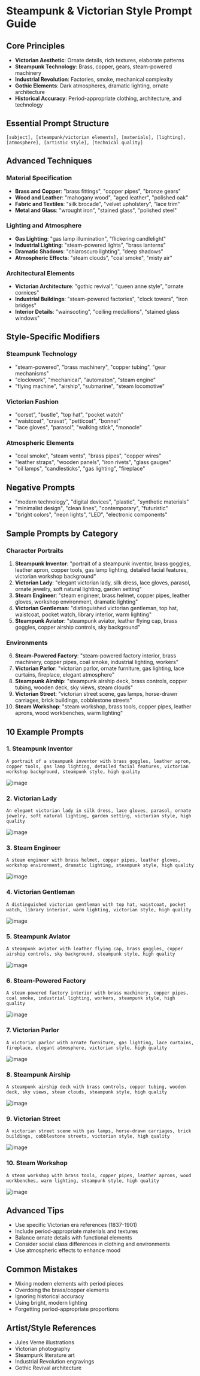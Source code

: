 # Steampunk & Victorian Style Prompt Guide

## Core Principles

- **Victorian Aesthetic**: Ornate details, rich textures, elaborate patterns
- **Steampunk Technology**: Brass, copper, gears, steam-powered machinery
- **Industrial Revolution**: Factories, smoke, mechanical complexity
- **Gothic Elements**: Dark atmospheres, dramatic lighting, ornate architecture
- **Historical Accuracy**: Period-appropriate clothing, architecture, and technology

## Essential Prompt Structure

```text
[subject], [steampunk/victorian elements], [materials], [lighting], [atmosphere], [artistic style], [technical quality]
```

## Advanced Techniques

### Material Specification

- **Brass and Copper**: "brass fittings", "copper pipes", "bronze gears"
- **Wood and Leather**: "mahogany wood", "aged leather", "polished oak"
- **Fabric and Textiles**: "silk brocade", "velvet upholstery", "lace trim"
- **Metal and Glass**: "wrought iron", "stained glass", "polished steel"

### Lighting and Atmosphere

- **Gas Lighting**: "gas lamp illumination", "flickering candlelight"
- **Industrial Lighting**: "steam-powered lights", "brass lanterns"
- **Dramatic Shadows**: "chiaroscuro lighting", "deep shadows"
- **Atmospheric Effects**: "steam clouds", "coal smoke", "misty air"

### Architectural Elements

- **Victorian Architecture**: "gothic revival", "queen anne style", "ornate cornices"
- **Industrial Buildings**: "steam-powered factories", "clock towers", "iron bridges"
- **Interior Details**: "wainscoting", "ceiling medallions", "stained glass windows"

## Style-Specific Modifiers

### Steampunk Technology

- "steam-powered", "brass machinery", "copper tubing", "gear mechanisms"
- "clockwork", "mechanical", "automaton", "steam engine"
- "flying machine", "airship", "submarine", "steam locomotive"

### Victorian Fashion

- "corset", "bustle", "top hat", "pocket watch"
- "waistcoat", "cravat", "petticoat", "bonnet"
- "lace gloves", "parasol", "walking stick", "monocle"

### Atmospheric Elements

- "coal smoke", "steam vents", "brass pipes", "copper wires"
- "leather straps", "wooden panels", "iron rivets", "glass gauges"
- "oil lamps", "candlesticks", "gas lighting", "fireplace"

## Negative Prompts

- "modern technology", "digital devices", "plastic", "synthetic materials"
- "minimalist design", "clean lines", "contemporary", "futuristic"
- "bright colors", "neon lights", "LED", "electronic components"

## Sample Prompts by Category

### Character Portraits

1. **Steampunk Inventor**: "portrait of a steampunk inventor, brass goggles, leather apron, copper tools, gas lamp lighting, detailed facial features, victorian workshop background"
2. **Victorian Lady**: "elegant victorian lady, silk dress, lace gloves, parasol, ornate jewelry, soft natural lighting, garden setting"
3. **Steam Engineer**: "steam engineer, brass helmet, copper pipes, leather gloves, workshop environment, dramatic lighting"
4. **Victorian Gentleman**: "distinguished victorian gentleman, top hat, waistcoat, pocket watch, library interior, warm lighting"
5. **Steampunk Aviator**: "steampunk aviator, leather flying cap, brass goggles, copper airship controls, sky background"

### Environments

6. **Steam-Powered Factory**: "steam-powered factory interior, brass machinery, copper pipes, coal smoke, industrial lighting, workers"
7. **Victorian Parlor**: "victorian parlor, ornate furniture, gas lighting, lace curtains, fireplace, elegant atmosphere"
8. **Steampunk Airship**: "steampunk airship deck, brass controls, copper tubing, wooden deck, sky views, steam clouds"
9. **Victorian Street**: "victorian street scene, gas lamps, horse-drawn carriages, brick buildings, cobblestone streets"
10. **Steam Workshop**: "steam workshop, brass tools, copper pipes, leather aprons, wood workbenches, warm lighting"

## 10 Example Prompts

### 1. Steampunk Inventor

```text
A portrait of a steampunk inventor with brass goggles, leather apron, copper tools, gas lamp lighting, detailed facial features, victorian workshop background, steampunk style, high quality
```

![image](assets/steampunk_inventor.png)

### 2. Victorian Lady

```text
An elegant victorian lady in silk dress, lace gloves, parasol, ornate jewelry, soft natural lighting, garden setting, victorian style, high quality
```

![image](assets/victorian_lady.png)

### 3. Steam Engineer

```text
A steam engineer with brass helmet, copper pipes, leather gloves, workshop environment, dramatic lighting, steampunk style, high quality
```

![image](assets/steam_engineer.png)

### 4. Victorian Gentleman

```text
A distinguished victorian gentleman with top hat, waistcoat, pocket watch, library interior, warm lighting, victorian style, high quality
```

![image](assets/victorian_gentleman.png)

### 5. Steampunk Aviator

```text
A steampunk aviator with leather flying cap, brass goggles, copper airship controls, sky background, steampunk style, high quality
```

![image](assets/steampunk_aviator.png)

### 6. Steam-Powered Factory

```text
A steam-powered factory interior with brass machinery, copper pipes, coal smoke, industrial lighting, workers, steampunk style, high quality
```

![image](assets/steam_powered_factory.png)

### 7. Victorian Parlor

```text
A victorian parlor with ornate furniture, gas lighting, lace curtains, fireplace, elegant atmosphere, victorian style, high quality
```

![image](assets/victorian_parlor.png)

### 8. Steampunk Airship

```text
A steampunk airship deck with brass controls, copper tubing, wooden deck, sky views, steam clouds, steampunk style, high quality
```

![image](assets/steampunk_airship.png)

### 9. Victorian Street

```text
A victorian street scene with gas lamps, horse-drawn carriages, brick buildings, cobblestone streets, victorian style, high quality
```

![image](assets/victorian_street.png)

### 10. Steam Workshop

```text
A steam workshop with brass tools, copper pipes, leather aprons, wood workbenches, warm lighting, steampunk style, high quality
```

![image](assets/steam_workshop.png)

## Advanced Tips

- Use specific Victorian era references (1837-1901)
- Include period-appropriate materials and textures
- Balance ornate details with functional elements
- Consider social class differences in clothing and environments
- Use atmospheric effects to enhance mood

## Common Mistakes

- Mixing modern elements with period pieces
- Overdoing the brass/copper elements
- Ignoring historical accuracy
- Using bright, modern lighting
- Forgetting period-appropriate proportions

## Artist/Style References

- Jules Verne illustrations
- Victorian photography
- Steampunk literature art
- Industrial Revolution engravings
- Gothic Revival architecture
